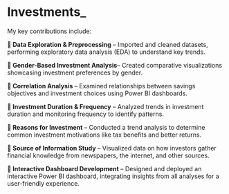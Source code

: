 # Investments_
 My key contributions include:

**🔹 Data Exploration & Preprocessing** – Imported and cleaned datasets, performing exploratory data analysis (EDA) to understand key trends.

**🔹 Gender-Based Investment Analysis**– Created comparative visualizations showcasing investment preferences by gender.

**🔹 Correlation Analysis** – Examined relationships between savings objectives and investment choices using Power BI dashboards.

**🔹 Investment Duration & Frequency** – Analyzed trends in investment duration and monitoring frequency to identify patterns.

**🔹 Reasons for Investment** – Conducted a trend analysis to determine common investment motivations like tax benefits and better returns.

**🔹 Source of Information Study** – Visualized data on how investors gather financial knowledge from newspapers, the internet, and other sources.

**🔹 Interactive Dashboard Development** – Designed and deployed an interactive Power BI dashboard, integrating insights from all analyses for a user-friendly experience.
